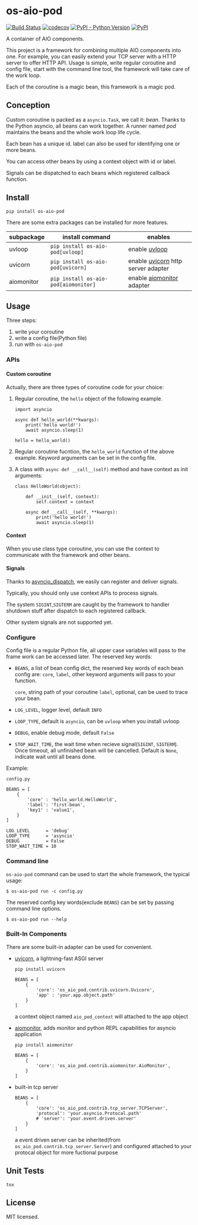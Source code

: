 # os-aio-pod

[![Build Status](https://www.travis-ci.org/cfhamlet/os-aio-pod.svg?branch=master)](https://www.travis-ci.org/cfhamlet/os-aio-pod)
[![codecov](https://codecov.io/gh/cfhamlet/os-aio-pod/branch/master/graph/badge.svg)](https://codecov.io/gh/cfhamlet/os-aio-pod)
[![PyPI - Python Version](https://img.shields.io/pypi/pyversions/os-aio-pod.svg)](https://pypi.python.org/pypi/os-aio-pod)
[![PyPI](https://img.shields.io/pypi/v/os-aio-pod.svg)](https://pypi.python.org/pypi/os-aio-pod)


A container of AIO components.

This project is a framework for combining multiple AIO components into one. For example, you can easily extend your TCP server with a HTTP server to offer HTTP API. Usage is simple, write regular coroutine and config file, start with the command line tool, the framework will take care of the work loop.

Each of the coroutine is a magic bean, this framework is a magic pod.



## Conception

Custom coroutine is packed as a ``asyncio.Task``, we call it: *bean*. Thanks to the Python asyncio, all beans can work together. A runner named *pod* maintains the beans and the whole work loop life cycle.

Each bean has a unique id. label can also be used for identifying one or more beans.

You can access other beans by using a context object with id or label.

Signals can be  dispatched to each beans which registered callback function.

## Install

```
pip install os-aio-pod
```

There are some extra packages can be installed for more  features.

| subpackage | install command                        | enables                                                      |
| ---------- | -------------------------------------- | ------------------------------------------------------------ |
| uvloop     | ``pip install os-aio-pod[uvloop]``     | enable [uvloop](https://github.com/MagicStack/uvloop)        |
| uvicorn    | ``pip install os-aio-pod[uvicorn]``    | enable [uvicorn](https://github.com/encode/uvicorn) http server adapter |
| aiomonitor | ``pip install os-aio-pod[aiomonitor]`` | enable [aiomonitor](https://github.com/aio-libs/aiomonitor) adapter |



## Usage

Three steps:

1.  write your coroutine
2. write a config file(Python file)
3. run with ``os-aio-pod``

### APIs

#### Custom coroutine

Actually, there are three types of coroutine code for your choice:

1. Regular coroutine, the ``hello`` object of the following example.

    ```
    import asyncio
    
    async def hello_world(**kwargs):
        print('hello world!')
        await asyncio.sleep(1)
    
    hello = hello_world()
    ```

2. Regular coroutine fucntion, the ``hello_world`` function of the above example. Keyword arguments can be set in the config file.
3. A class with ``async def __call__(self)`` method and have context as init arguments:

    ```
    class HelloWorld(object):
    
        def __init__(self, context):
            self.context = context
            
        async def __call__(self, **kwargs):
            print('hello world!')
            await asyncio.sleep(1)
    ```

#### Context

When you use class type coroutine, you can use the context to communicate with the framework and other beans.

#### Signals

Thanks to [asyncio_dispatch](https://github.com/lenzenmi/asyncio_dispatch), we easily can register and deliver signals.

Typically, you should only use context APIs to process signals.

The system ``SIGINT``,``SIGTERM`` are caught by the framework to handler shutdown stuff after dispatch to each registered callback.

Other system signals are not supported yet.

### Configure

Config file is a regular Python file, all upper case variables will pass to the frame work can be accessed later. The reserved key words:

* ``BEANS``, a list of bean config dict, the reserved key words of each bean config are:  ``core``, ``label``, other keyword arguments will pass to your function.

    ``core``,  string path of your coroutine
    ``label``, optional, can be used to trace your bean.

* ``LOG_LEVEL``, logger level, default  ``INFO``
* ``LOOP_TYPE``, default is ``asyncio``, can be ``uvloop`` when you install uvloop
* ``DEBUG``, enable debug mode, default ``False``
* ``STOP_WAIT_TIME``, the wait time when recieve signal(``SIGINT``, ``SIGTERM``). Once timeout, all unfinished bean will be cancelled. Default is ``None``, indicate wait until all beans done.



Example:

``config.py``

```
BEANS = [
    {
        'core' : 'hello_world.HelloWorld',
        'label': 'first-bean',
        'key1' : 'value1',
    }
]

LOG_LEVEL      = 'debug'
LOOP_TYPE      = 'asyncio'
DEBUG          = False
STOP_WAIT_TIME = 10
```



### Command line

``os-aio-pod`` command can be used to start the whole framework, the typical usage:

```
$ os-aio-pod run -c config.py
```



The reserved config key words(exclude ``BEANS``) can be set by passing command line options.

```
$ os-aio-pod run --help
```



### Built-In Components

There are some built-in adapter can be used for convenient.

* [uvicorn](https://github.com/encode/uvicorn), a lightning-fast ASGI server

    ```
    pip install uvicorn
    ```

    ```
    BEANS = [
        {
            'core': 'os_aio_pod.contrib.uvicorn.Uvicorn',
            'app' : 'your.app.object.path'
        }
    ]
    ```

    a context object named ``aio_pod_context`` will attached to the app object

* [aiomonitor](https://github.com/aio-libs/aiomonitor), adds monitor and python REPL capabilities for asyncio application
    ```
    pip install aiomonitor
    ```

    ```
    BEANS = [
        {
            'core': 'os_aio_pod.contrib.aiomonitor.AioMonitor',
        }
    ]
    ```

* built-in tcp server

    ```
    BEANS = [
        {
            'core': 'os_aio_pod.contrib.tcp_server.TCPServer',
            'protocal': 'your.asyncio.Protocal.path'
            # 'server': 'your.event.driven.server'
        }
    ]
    ```

    a event driven server can be inherited(from ``os_aio_pod.contrib.tcp_server.Server``) and configured attached to your protocal object for more fuctional purpose


## Unit Tests

```
tox
```

## License

MIT licensed.
